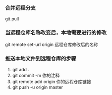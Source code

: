 ### 合并远程分支

git pull

### 当远程仓库名称改变后，本地需要进行的修改

git remote set-url origin 远程仓库修改后的名称

### 推送本地文件到远程仓库的步骤

1. git add .
2. git commit -m 你的注释
3. git remote add origin 你的远程仓库链接
4. git push -u origin master